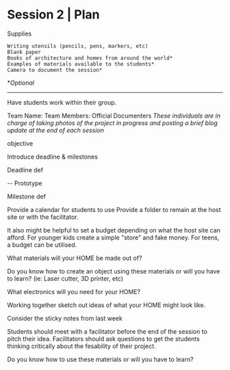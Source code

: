 # Session 2 | Plan

Supplies

    Writing utensils (pencils, pens, markers, etc)
    Blank paper
    Books of architecture and homes from around the world*
    Examples of materials available to the students*
    Camera to document the session*

**Optional*

---



Have students work within their group.

Team Name:
Team Members:
Official Documenters
*These individuals are in charge of taking photos of the project in progress and posting a brief blog update at the end of each session*


objective

Introduce deadline & milestones

Deadline def

-- Prototype

Milestone def

Provide a calendar for students to use
Provide a folder to remain at the host site or with the facilitator.

It also might be helpful to set a budget depending on what the host site can afford.  For younger kids create a simple "store" and fake money.  For teens, a budget can be utilised.

What materials will your HOME be made out of?

Do you know how to create an object using these materials or will you have to learn? (ie: Laser cutter, 3D printer, etc)

What electronics will you need for your HOME?

Working together sketch out ideas of what your HOME might look like.

Consider the sticky notes from last week

Students should meet with a facilitator before the end of the session to pitch their idea.  Facilitators should ask questions to get the students thinking critically about the fesability of their project.



Do you know how to use these materials or will you have to learn? 